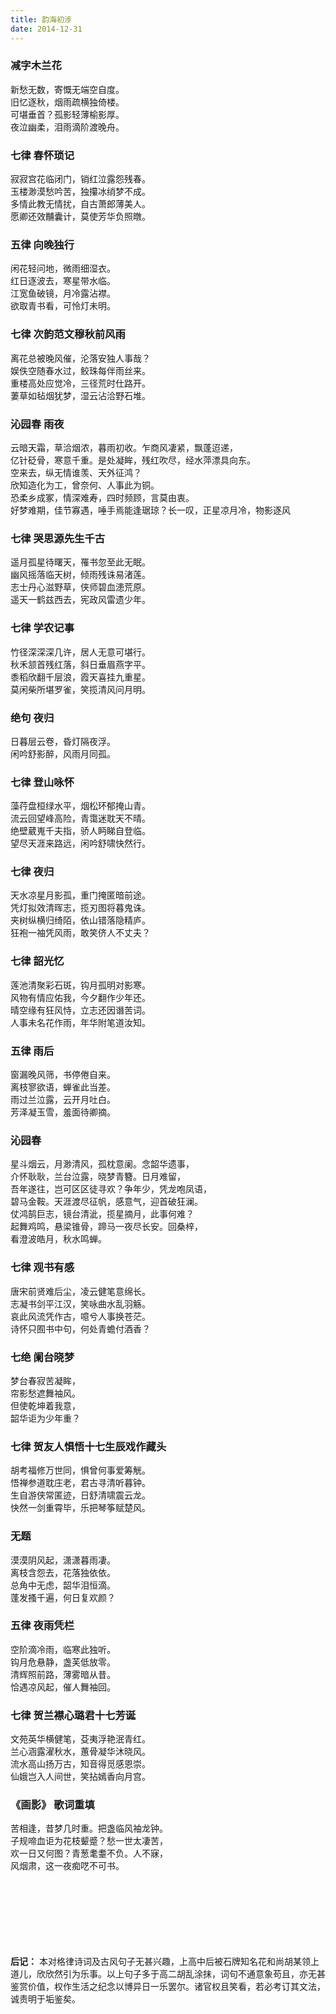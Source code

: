 ```yaml
---
title: 韵海初涉
date: 2014-12-31
---
```

### 减字木兰花  
新愁无数，寄慨无端空自度。  
旧忆逐秋，烟雨疏横独倚楼。  
可堪垂首？孤影轻薄榆影厚。  
夜泣幽柔，泪雨滴阶渡晚舟。  
  
### 七律 春怀琐记  
寂寂宫花临闭门，销红泣露怨残春。  
玉楼渺漠愁吟苦，独攥冰绡梦不成。  
多情此教无情扰，自古萧郎薄美人。  
愿卿还效黼囊计，莫使芳华负照暾。  
  
### 五律 向晚独行  
闲花轻问地，微雨细湿衣。  
红日逐波去，寒星带水临。  
江宽鱼破镜，月冷露沾襟。  
欲取青书看，可怜灯未明。  
  
### 七律 次韵范文穆秋前风雨  
离花总被晚风催，沦落安独人事哉？  
娱佚空随春水过，鲛珠每伴雨丝来。  
重楼高处应觉冷，三径荒时仕路开。  
萋草如毡烟犹梦，湿云沾洽野石堆。  
  
### 沁园春 雨夜  
云暗天霜，草洽烟浓，暮雨初收。乍商风凄紧，飘蓬迢递，  
亿针砭骨，寒意千重。是处凝眸，残红吹尽，经水萍漂具向东。  
空来去，纵无情谁羡、天外征鸿？  
欣知造化为工，曾奈何、人事此为铜。  
恐柔乡成冢，情深难寿，四时频顾，言莫由衷。  
好梦难期，佳节寡遇，唾手焉能逢琚琼？长一叹，正星凉月冷，物影逐风  
  
### 七律 哭思源先生千古  
遥月孤星待曙天，罹书忽至此无眠。  
幽风摇落临天树，倾雨残诛易渚莲。  
志士丹心滋野草，侠师碧血漶荒原。  
遥天一鹤兹西去，宪政风雷遗少年。  
  
### 七律 学农记事  
竹径深深深几许，居人无意可堪行。  
秋禾颔首残红落，斜日垂眉燕字平。  
黍稻欣翻千层浪，霞天喜挂九重星。  
莫闲柴所堪罗雀，笑揽清风问月明。  
  
  
### 绝句 夜归  
日暮层云卷，昏灯隔夜浮。  
闲吟舒影醉，风雨月同孤。  
  
  
### 七律 登山咏怀  
藻荇盘桓绿水平，烟松环郁掩山青。  
流云回望峰高险，青霭迷耽天不晴。  
绝壁葳嵬千夫指，骄人眄睇自登临。  
望尽天涯来路远，闲吟舒啸快然行。  
  
  
### 七律 夜归  
天水凉星月影孤，重门掩匿暗前途。  
凭灯拟效清晖志，揽刃图将暮鬼诛。  
夹树纵横归绮陌，依山错落隐精庐。  
狂袍一袖凭风雨，敢笑侪人不丈夫？  
  
  
### 七律 韶光忆  
莲池清聚彩石斑，钩月孤明对影寒。  
风物有情应佑我，今夕翻作少年还。  
晴空缘有狂风恃，立志还因谮苦词。  
人事未名花作雨，年华附笔道汝知。  
  
  
### 五律 雨后  
窗漏晚风筛，书停倦自来。  
离枝寥欲语，蝉雀此当差。  
雨过兰泣露，云开月吐白。  
芳泽凝玉雪，羞面待卿摘。  
  
  
### 沁园春  
星斗烟云，月渺清风，孤枕意阑。念韶华遗事，  
介怀耿耿，兰台泣露，晓梦青簪。日月难留，  
吾年遂往，岂可区区徒寻欢？争年少，凭龙咆凤语，  
碧马金鞍。天涯渡尽征帆，感意气，迎首破狂澜。  
仗鸿鹄巨志，镜台清泚，揽星摘月，此事何难？  
起舞鸡鸣，悬梁锥骨，蹄马一夜尽长安。回桑梓，  
看澄波皓月，秋水鸣蝉。  
  
  
### 七律 观书有感  
唐宋前贤难后尘，凌云健笔意绵长。  
志凝书剑平江汉，笑咏曲水乱羽觞。  
哀此风流凭作古，噫兮人事换苍茫。  
诗怀只囿书中句，何处青蟾付酒香？  
  
### 七绝 阑台晓梦  
梦台春寂苦凝眸，  
帘影愁遮舞袖风。  
但使乾坤着我意，  
韶华讵为少年重？  
  
  
### 七律 贺友人惧悟十七生辰戏作藏头  
胡考福修万世同，惧曾何事爱筹觥。  
悟禅参道耽庄老，君古寻清听暮钟。  
生自游侠常匿迹，日舒清啸震云龙。  
快然一剑重霄毕，乐把琴筝赋楚风。  
  
  
### 无题  
漠漠阴风起，潇潇暮雨凄。  
离枝含怨去，花落独依依。  
总角中无虑，韶华泪恒滴。  
蓬发搔千遍，何日复欢颜？  
  
  
### 五律 夜雨凭栏  
空阶滴冷雨，临寒此独听。  
钩月危悬静，盏芙低放零。  
清辉照前路，薄雾暗从昔。  
恰遇凉风起，催人舞袖回。  
  
  
### 七律 贺兰襟心璐君十七芳诞  
文苑英华横健笔，芟夷浮艳泯青红。  
兰心涵露濯秋水，蕙骨凝华沐晓风。  
流水高山扬万古，知音得觅感恩崇。  
仙娥岂入人间世，笑拈嫣香向月宫。  
  
  
### 《画影》 歌词重填  
苦相逢，昔梦几时重。把盏临风袖龙钟。  
子规啼血讵为花枝颦蹙？愁一世太凄苦，  
欢一日又何图？青葱耄耋不负。人不寐，  
风烟肃，这一夜痴呓不可书。  
  
  
<br></br> 
<br></br>
<br></br>  
**后记：** 本对格律诗词及古风句子无甚兴趣，上高中后被石牌知名花和尚胡某领上道儿，欣欣然引为乐事。以上句子多于高二胡乱涂抹，词句不通意象苟且，亦无甚鉴赏价值，权作生活之纪念以博异日一乐罢尔。诸官权且笑看，若必考订其文法，诚责明于垢鉴矣。  
